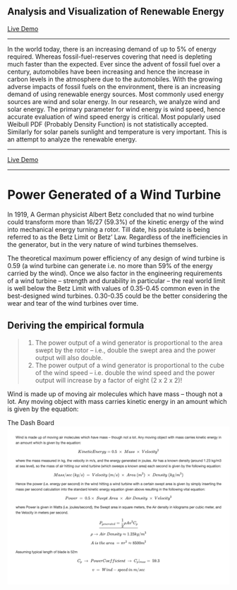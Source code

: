 ## Analysis and Visualization of Renewable Energy

[Live Demo](https://vittalsiddaiah.github.io/AnalysisAndVisualizationOfRenewableEnergy/)

--------


In the world today, there is an increasing demand of up to 5% of energy required. Whereas fossil-fuel-reserves covering that need is depleting much faster than the expected. 
Ever since the advent of fossil fuel over a century, automobiles have been increasing and hence the increase in carbon levels in the atmosphere due to the automobiles.
With the growing adverse impacts of fossil fuels on the environment, there is an increasing demand of using renewable energy sources. Most commonly used energy sources are wind and solar energy.
In our research, we analyze wind and solar energy.  The primary parameter for wind energy is wind speed, hence accurate evaluation of wind speed energy is critical.  Most popularly used Weibull PDF (Probably Density Function) is not statistically accepted. Similarly for solar panels sunlight and temperature is very important.  This is an attempt to analyze the renewable energy.


--------


[Live Demo](https://vittalsiddaiah.github.io/AnalysisAndVisualizationOfRenewableEnergy/)

-----

# Power Generated of a Wind Turbine

In 1919, A German physicist Albert Betz concluded that no wind turbine could transform more than 16/27 (59.3%) of the kinetic energy of the wind into mechanical energy turning a rotor. Till date, his postulate is being referred to as the Betz Limit or Betz’ Law.  Regardless of the inefficiencies in the generator, but in the very nature of wind turbines themselves.

The theoretical maximum power efficiency of any design of wind turbine is 0.59 (a wind turbine can generate i.e. no more than 59% of the energy carried by the wind). Once we also factor in the engineering requirements of a wind turbine – strength and durability in particular – the real world limit is well below the Betz Limit with values of 0.35-0.45 common even in the best-designed wind turbines. 0.30-0.35 could be the better considering the wear and tear of the wind turbines over time.

## Deriving the empirical formula

> 1) The power output of a wind generator is proportional to the area swept by the rotor – i.e., double the swept area and the power output will also double.
> 2) The power output of a wind generator is proportional to the cube of the wind speed – i.e. double the wind speed and the power output will increase by a factor of eight (2 x 2 x 2)!

Wind is made up of moving air molecules which have mass – though not a lot. Any moving object with mass carries kinetic energy in an amount which is given by the equation:

The Dash Board ![alt text](https://github.com/vittalsiddaiah/AnalysisAndVisualizationOfRenewableEnergy/blob/master/assets/images/PowerGenerated.png?raw=true)
